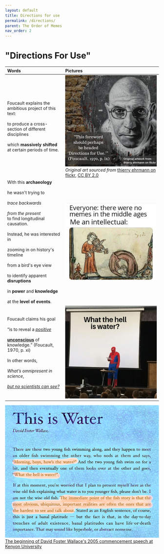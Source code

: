 ```yaml
---
layout: default
title: Directions for use
permalink: /directions/
parent: The Order of Memes
nav_order: 2
---
```


# "Directions For Use"

| Words | Pictures |
|:---------------------------------|:------------------------------------------------------|
| Foucault explains the ambitious project of this text: <br> <br> to produce a cross-section of different disciplines <br> <br> which **massively shifted** at certain periods of time. | ![Foucault foreword](../memes/foucault_foreword.png) <br> *Original art sourced from* [thierry ehrmann on flickr](https://www.flickr.com/photos/home_of_chaos/2550922632), [CC BY 2.0](https://creativecommons.org/licenses/by/2.0/) |
| With this **archaeology** <br> <br> he wasn't trying to <br> <br> *trace backwards* <br> <br> *from the present* <br> to find longitudinal causation. <br> <br> Instead, he was interested in <br> <br> zooming in on history's timeline <br> <br> from a bird's eye view <br> <br> to identify apparent **disruptions** <br> <br> in **power** and **knowledge** <br> <br> at the **level of events**. | ![middle ages meme](../memes/middleages.jpg) |
| Foucault claims his goal <br> <br> “is to reveal a [*positive*](https://en.wikipedia.org/wiki/Symptom#Positive_and_negative) <br> <br> [**unconscious**](https://www.lacanonline.com/2017/04/whats-so-unconscious-about-the-unconscious/) of knowledge.” (Foucault, 1970, p. xi) <br> <br> In other words, <br> <br> *What’s omnipresent in science*, <br> <br> [*but no scientists can see?*](https://fs.blog/2012/04/david-foster-wallace-this-is-water) | ![spiderman what is water](../memes/whatiswaterspiderman.jpg) |

![what the hell is water?](../memes/thisiswater.png)
[The beginning of David Foster Wallace's 2005 commencement speech at Kenyon University](https://fs.blog/2012/04/david-foster-wallace-this-is-water/)
